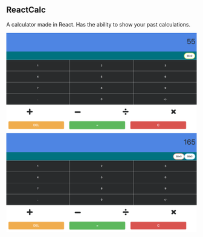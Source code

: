 ## ReactCalc

A calculator made in React. Has the ability to show your past calculations.

![alt tag](https://raw.githubusercontent.com/DanielCPLau/ReactCalc/master/DemoPics/Screen%20Shot%202017-01-06%20at%209.35.18%20PM.png)
![alt tag](https://raw.githubusercontent.com/DanielCPLau/ReactCalc/master/DemoPics/Screen%20Shot%202017-01-06%20at%209.35.28%20PM.png)
